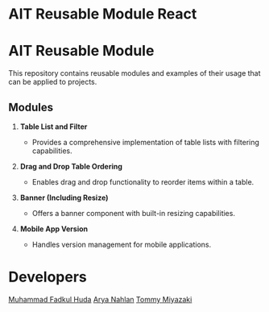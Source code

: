 # AIT Reusable Module React

# AIT Reusable Module

This repository contains reusable modules and examples of their usage that can be applied to projects.

## Modules

1. **Table List and Filter**
   - Provides a comprehensive implementation of table lists with filtering capabilities.

2. **Drag and Drop Table Ordering**
   - Enables drag and drop functionality to reorder items within a table.

3. **Banner (Including Resize)**
   - Offers a banner component with built-in resizing capabilities.

4. **Mobile App Version**
   - Handles version management for mobile applications.
  
# Developers

[Muhammad Fadkul Huda](https://github.com/muhammad-f-huda-ait)
[Arya Nahlan](https://github.com/aryanahlag)
[Tommy Miyazaki](https://github.com/tommy-miyazaki)
